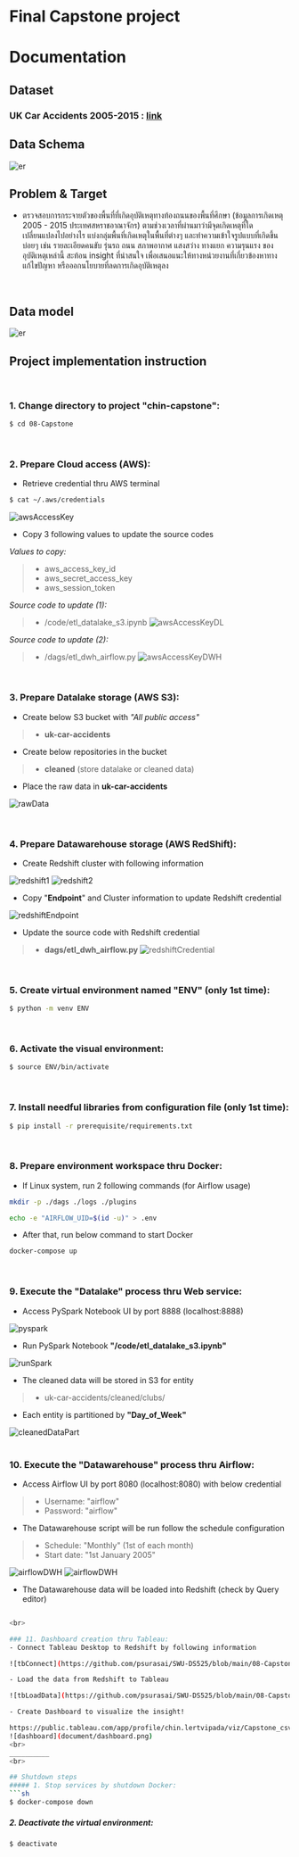 # Final Capstone project

# Documentation

## Dataset

### UK Car Accidents 2005-2015 : [link](https://www.kaggle.com/datasets/silicon99/dft-accident-data?select=Casualties0515.csv)

## Data Schema

![er](https://github.com/psurasai/SWU-DS525/blob/main/08-Capstone/gallary/orginal_dm.jpeg)
<br>

## Problem & Target
- ตรวจสอบการกระจายตัวของพื้นที่ที่เกิดอุบัติเหตุทางท้องถนนของพื้นที่ศึกษา (ข้อมูลการเกิดเหตุ 2005 - 2015 ประเทศสหราชอาณาจักร) ตามช่วงเวลาที่ผ่านมาว่ามีจุดเกิดเหตุที่ใด เปลี่ยนแปลงไปอย่างไร แบ่งกลุ่มพื้นที่เกิดเหตุในพื้นที่ต่างๆ และทำความเข้าใจรูปแบบที่เกิดขึ้นบ่อยๆ เช่น รายละเอียดคนขับ รุ่นรถ ถนน สภาพอากาศ แสงสว่าง ทางแยก ความรุนแรง ของอุบัติเหตุเหล่านี้ สะท้อน insight ที่น่าสนใจ เพื่อเสนอแนะให้ทางหน่วยงานที่เกี่ยวข้องหาทางแก้ไขปัญหา หรือออกนโยบายที่ลดการเกิดอุบัติเหตุลง
<br>

## Data model

![er](https://github.com/psurasai/SWU-DS525/blob/main/08-Capstone/gallary/final_dm.jpeg)
<br>


## Project implementation instruction
<br>

### 1. Change directory to project **"chin-capstone"**:
```sh
$ cd 08-Capstone
```
<br>

### 2. Prepare Cloud access (AWS):
- Retrieve credential thru AWS terminal
```sh
$ cat ~/.aws/credentials
```
![awsAccessKey](https://github.com/psurasai/SWU-DS525/blob/main/08-Capstone/gallary/access.jpeg)

- Copy 3 following values to update the source codes<br>

*Values to copy:*
> - aws_access_key_id
> - aws_secret_access_key
> - aws_session_token

*Source code to update (1):*
> - /code/etl_datalake_s3.ipynb
![awsAccessKeyDL](https://github.com/psurasai/SWU-DS525/blob/main/08-Capstone/gallary/lake_access.jpeg)

*Source code to update (2):*
> - /dags/etl_dwh_airflow.py
![awsAccessKeyDWH](https://github.com/psurasai/SWU-DS525/blob/main/08-Capstone/gallary/dwh_access.jpeg)

<br>

### 3. Prepare Datalake storage (AWS S3):
- Create below S3 bucket with *"All public access"*
> - **uk-car-accidents**

- Create below repositories in the bucket
> - **cleaned** (store datalake or cleaned data)

- Place the raw data in **uk-car-accidents**

![rawData](https://github.com/psurasai/SWU-DS525/blob/main/08-Capstone/gallary/raw_S3.jpeg)

<br>

### 4. Prepare Datawarehouse storage (AWS RedShift):
- Create Redshift cluster with following information

![redshift1](https://github.com/psurasai/SWU-DS525/blob/main/08-Capstone/gallary/cluster1.jpeg)
![redshift2](https://github.com/psurasai/SWU-DS525/blob/main/08-Capstone/gallary/cluster2.jpeg)

- Copy "**Endpoint**" and Cluster information to update Redshift credential

![redshiftEndpoint](https://github.com/psurasai/SWU-DS525/blob/main/08-Capstone/gallary/endpoint.jpeg)


- Update the source code with Redshift credential
> - **dags/etl_dwh_airflow.py**
![redshiftCredential](https://github.com/psurasai/SWU-DS525/blob/main/08-Capstone/gallary/dwh_dags.jpeg)

<br>

### 5. Create virtual environment named **"ENV"** (only 1st time):
```sh
$ python -m venv ENV
```
<br>

### 6. Activate the visual environment:
```sh
$ source ENV/bin/activate
```
<br>

### 7. Install needful libraries from configuration file (only 1st time):
```sh
$ pip install -r prerequisite/requirements.txt
```
<br>

### 8. Prepare environment workspace thru Docker:
- If Linux system, run 2 following commands (for Airflow usage)

```sh
mkdir -p ./dags ./logs ./plugins
```
```sh
echo -e "AIRFLOW_UID=$(id -u)" > .env
```

- After that, run below command to start Docker

```sh
docker-compose up
```
<br>

### 9. Execute the **"Datalake"** process thru Web service:
- Access PySpark Notebook UI by port 8888 (localhost:8888)

![pyspark](https://github.com/psurasai/SWU-DS525/blob/main/08-Capstone/gallary/S3_nb.jpeg)

- Run PySpark Notebook **"/code/etl_datalake_s3.ipynb"**

![runSpark](https://github.com/psurasai/SWU-DS525/blob/main/08-Capstone/gallary/final_tb.jpeg)

- The cleaned data will be stored in S3 for entity
> - uk-car-accidents/cleaned/clubs/<br>

- Each entity is partitioned by **"Day_of_Week"**

![cleanedDataPart](https://github.com/psurasai/SWU-DS525/blob/main/08-Capstone/gallary/cleaned.jpeg)
<br><br>

### 10. Execute the **"Datawarehouse"** process thru Airflow:
- Access Airflow UI by port 8080 (localhost:8080) with below credential
> - Username: "airflow"<br>
> - Password: "airflow"<br>

- The Datawarehouse script will be run follow the schedule configuration
> - Schedule: "Monthly" (1st of each month)<br>
> - Start date: "1st January 2005"

![airflowDWH](https://github.com/psurasai/SWU-DS525/blob/main/08-Capstone/gallary/airflow.jpeg)
![airflowDWH](https://github.com/psurasai/SWU-DS525/blob/main/08-Capstone/gallary/faf.jpeg)

- The Datawarehouse data will be loaded into Redshift (check by Query editor)
```sh

<br>

### 11. Dashboard creation thru Tableau:
- Connect Tableau Desktop to Redshift by following information

![tbConnect](https://github.com/psurasai/SWU-DS525/blob/main/08-Capstone/gallary/tableau.jpeg)

- Load the data from Redshift to Tableau

![tbLoadData](https://github.com/psurasai/SWU-DS525/blob/main/08-Capstone/gallary/tableau_2.jpeg)

- Create Dashboard to visualize the insight!

https://public.tableau.com/app/profile/chin.lertvipada/viz/Capstone_csv/FootballMarketValue
![dashboard](document/dashboard.png)
<br>
__________
<br>

## Shutdown steps
##### 1. Stop services by shutdown Docker:
```sh
$ docker-compose down
```

##### 2. Deactivate the virtual environment:
```sh
$ deactivate
```